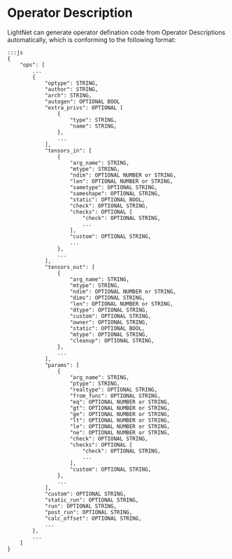 # Operator Description

LightNet can generate operator defination code from Operator Descriptions
automatically, which is conforming to the following format:

    :::js
    {
        "ops": [
            ...
            {
                "optype": STRING,
                "author": STRING,
                "arch": STRING,
                "autogen": OPTIONAL BOOL
                "extra_privs": OPTIONAL [
                    {
                        "type": STRING,
                        "name": STRING,
                    },
                    ...
                ],
                "tensors_in": [
                    {
                        "arg_name": STRING,
                        "mtype": STRING, 
                        "ndim": OPTIONAL NUMBER or STRING,
                        "len": OPTIONAL NUMBER or STRING,
                        "sametype": OPTIONAL STRING,
                        "sameshape": OPTIONAL STRING,
                        "static": OPTIONAL BOOL,
                        "check": OPTIONAL STRING,
                        "checks": OPTIONAL [
                            "check": OPTIONAL STRING,
                            ...
                        ],
                        "custom": OPTIONAL STRING,
                        ...
                    },
                    ...
                ],
                "tensors_out": [
                    {
                        "arg_name": STRING,
                        "mtype": STRING,
                        "ndim": OPTIONAL NUMBER or STRING, 
                        "dims": OPTIONAL STRING,
                        "len": OPTIONAL NUMBER or STRING,
                        "dtype": OPTIONAL STRING,
                        "custom": OPTIONAL STRING,
                        "owner": OPTIONAL STRING,
                        "static": OPTIONAL BOOL,
                        "mtype": OPTIONAL STRING,
                        "cleanup": OPTIONAL STRING,
                    },
                    ...
                ],
                "params": [
                    {
                        "arg_name": STRING,
                        "ptype": STRING,
                        "realtype": OPTIONAL STRING,
                        "from_func": OPTIONAL STRING,
                        "eq": OPTIONAL NUMBER or STRING,
                        "gt": OPTIONAL NUMBER or STRING,
                        "ge": OPTIONAL NUMBER or STRING,
                        "lt": OPTIONAL NUMBER or STRING,
                        "le": OPTIONAL NUMBER or STRING,
                        "ne": OPTIONAL NUMBER or STRING,
                        "check": OPTIONAL STRING,
                        "checks": OPTIONAL [
                            "check": OPTIONAL STRING,
                            ...
                        ],
                        "custom": OPTIONAL STRING,
                    },
                    ...
                ],
                "custom": OPTIONAL STRING,
                "static_run": OPTIONAL STRING,
                "run": OPTIONAL STRING,
                "post_run": OPTIONAL STRING,
                "calc_offset": OPTIONAL STRING,
                ...
            },
            ...
        ]
    }
